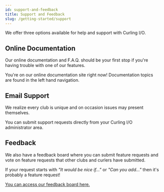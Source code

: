 ```yaml
---
id: support-and-feedback
title: Support and Feedback
slug: /getting-started/support
---
```


We offer three options available for help and support with Curling I/O.

## Online Documentation

Our online documentation and F.A.Q. should be your first stop if you're having trouble with one of our features.

You're on our online documentation site right now! Documentation topics are found in the left hand navigation.

## Email Support

We realize every club is unique and on occasion issues may present themselves.

You can submit support requests directly from your Curling I/O administrator area.


## Feedback

We also have a feedback board where you can submit feature requests and vote on feature requests that other clubs and curlers have submitted.

If your request starts with _"It would be nice if..."_ or _"Can you add..."_ then it's probably a feature request!

[You can access our feedback board here.](https://curling.canny.io/)
